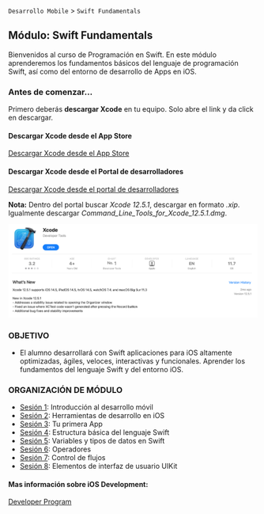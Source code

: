 `Desarrollo Mobile` > `Swift Fundamentals`

## Módulo: Swift Fundamentals

Bienvenidos al curso de Programación en Swift.
En este módulo aprenderemos los fundamentos básicos del lenguaje de programación Swift, así como del entorno de desarrollo de Apps en iOS.

### Antes de comenzar...

Primero deberás **descargar Xcode** en tu equipo. Solo abre el link y da click en descargar.

#### Descargar Xcode desde el App Store

[Descargar Xcode desde el App Store](https://apps.apple.com/mx/app/xcode/id497799835?l=en&mt=12)


#### Descargar Xcode desde el Portal de desarrolladores

[Descargar Xcode desde el portal de desarrolladores](https://developer.apple.com/download/more/)

**Nota:** Dentro del portal buscar *Xcode 12.5.1*, descargar en formato *.xip*. 
Igualmente descargar *Command_Line_Tools_for_Xcode_12.5.1.dmg*.

![](1.png)

### OBJETIVO 

 - El alumno desarrollará con Swift aplicaciones para iOS altamente optimizadas, ágiles, veloces, interactivas y funcionales. Aprender los fundamentos del lenguaje Swift y del entorno iOS.


### ORGANIZACIÓN DE MÓDULO 
 
 - [Sesión 1](Sesion-01): Introducción al desarrollo móvil 
 - [Sesión 2](Sesion-02): Herramientas de desarrollo en iOS 
 - [Sesión 3](Sesion-03): Tu primera App
 - [Sesión 4](Sesion-04): Estructura básica del lenguaje Swift
 - [Sesión 5](Sesion-05): Variables y tipos de datos en Swift
 - [Sesión 6](Sesion-06): Operadores
 - [Sesión 7](Sesion-07): Control de flujos
 - [Sesión 8](Sesion-08): Elementos de interfaz de usuario UIKit



#### Mas información sobre iOS Development: 

[Developer Program](https://developer.apple.com/programs/)

